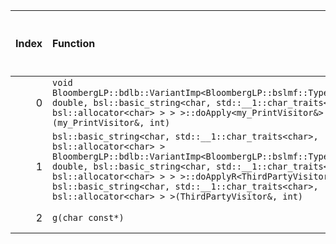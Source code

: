 |   Index | Function                                                                                                                                                                                                                                                                                                                                                                   |   Difference in number of lines |   Function size difference in bytes | Disassembly                                                |   Number of lines in `assume` build |   Number of bytes in `assume` build |   Number of lines in `none` build |   Number of bytes in `none` build |
|--------:|:---------------------------------------------------------------------------------------------------------------------------------------------------------------------------------------------------------------------------------------------------------------------------------------------------------------------------------------------------------------------------|--------------------------------:|------------------------------------:|:-----------------------------------------------------------|------------------------------------:|------------------------------------:|----------------------------------:|----------------------------------:|
|       0 | `void BloombergLP::bdlb::VariantImp<BloombergLP::bslmf::TypeList<int, double, bsl::basic_string<char, std::__1::char_traits<char>, bsl::allocator<char> > > >::doApply<my_PrintVisitor&>(my_PrintVisitor&, int)`                                                                                                                                                           |                              -2 |                                   0 | [Assumed](0.assume.s), [Ignored](0.none.s), [Diff](0.diff) |                                  64 |                             5185936 |                                64 |                           5154576 |
|       1 | `bsl::basic_string<char, std::__1::char_traits<char>, bsl::allocator<char> > BloombergLP::bdlb::VariantImp<BloombergLP::bslmf::TypeList<int, double, bsl::basic_string<char, std::__1::char_traits<char>, bsl::allocator<char> > > >::doApplyR<ThirdPartyVisitor&, bsl::basic_string<char, std::__1::char_traits<char>, bsl::allocator<char> > >(ThirdPartyVisitor&, int)` |                             -13 |                                 -64 | [Assumed](1.assume.s), [Ignored](1.none.s), [Diff](1.diff) |                                1408 |                             5186672 |                              1472 |                           5155312 |
|       2 | `g(char const*)`                                                                                                                                                                                                                                                                                                                                                           |                             -35 |                                -112 | [Assumed](2.assume.s), [Ignored](2.none.s), [Diff](2.diff) |                                 272 |                             4218576 |                               384 |                           4219280 |